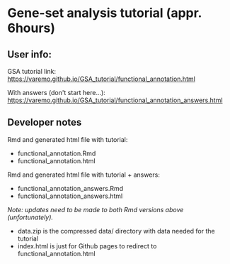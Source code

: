 # Gene-set analysis tutorial (appr. 6hours)

## User info:
GSA tutorial link:
https://varemo.github.io/GSA_tutorial/functional_annotation.html

With answers (don't start here...):
https://varemo.github.io/GSA_tutorial/functional_annotation_answers.html

## Developer notes

Rmd and generated html file with tutorial:
- functional_annotation.Rmd
- functional_annotation.html

Rmd and generated html file with tutorial + answers:
- functional_annotation_answers.Rmd
- functional_annotation_answers.html

*Note: updates need to be made to both Rmd versions above (unfortunately).*

- data.zip is the compressed data/ directory with data needed for the tutorial
- index.html is just for Github pages to redirect to functional_annotation.html
